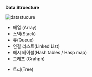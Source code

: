 **Data Struecture**





![datastucure](../images/자료구조/datastucure.PNG)

- 배열 (Array)
- 스택(Stack)
- 큐(Queue)
- 연결 리스트(Linked List)
- 해시 테이블(Hash tables / Hasp map)
- 그래프 (Grahph)

* 트리(Tree)